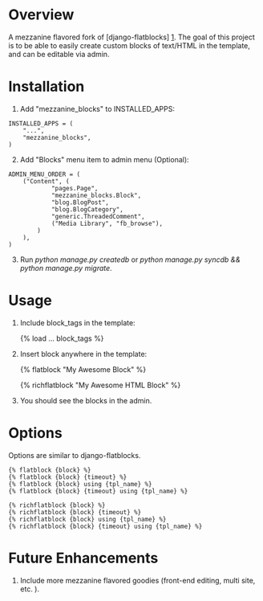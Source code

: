 Overview
========
A mezzanine flavored fork of [django-flatblocks] [1].
The goal of this project is to be able to easily create custom blocks of text/HTML
in the template, and can be editable via admin.

[1]: https://github.com/zerok/django-flatblocks/ "django-flatblocks"

Installation
============
1. Add "mezzanine_blocks" to INSTALLED_APPS:

>
    INSTALLED_APPS = (
        "...",
        "mezzanine_blocks",
    )

2. Add "Blocks" menu item to admin menu (Optional):

>
    ADMIN_MENU_ORDER = (
        ("Content", (
                "pages.Page",
                "mezzanine_blocks.Block",
                "blog.BlogPost",
                "blog.BlogCategory",
                "generic.ThreadedComment",
                ("Media Library", "fb_browse"),
            )
        ),
    )

3. Run *python manage.py createdb* or *python manage.py syncdb && python manage.py migrate*.

Usage
=====
1. Include block_tags in the template:

    {% load ... block_tags %}

2. Insert block anywhere in the template:

    {% flatblock "My Awesome Block" %}

    {% richflatblock "My Awesome HTML Block" %}

3. You should see the blocks in the admin.

Options
=======
Options are similar to django-flatblocks.

    {% flatblock {block} %}
    {% flatblock {block} {timeout} %}
    {% flatblock {block} using {tpl_name} %}
    {% flatblock {block} {timeout} using {tpl_name} %}

    {% richflatblock {block} %}
    {% richflatblock {block} {timeout} %}
    {% richflatblock {block} using {tpl_name} %}
    {% richflatblock {block} {timeout} using {tpl_name} %}

Future Enhancements
===================
1. Include more mezzanine flavored goodies (front-end editing, multi site, etc. ).
